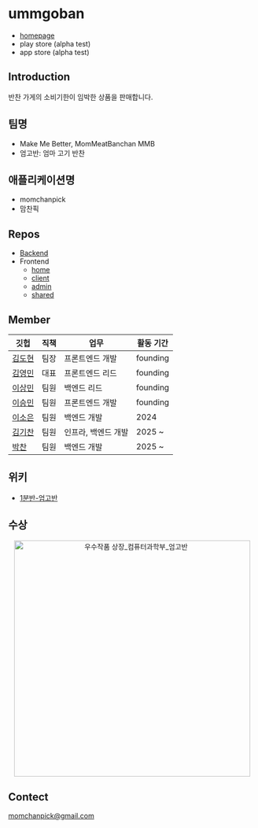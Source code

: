 # ummgoban

- [homepage](https://ummgoban.com)
- play store (alpha test)
- app store (alpha test)

## Introduction

반찬 가게의 소비기한이 임박한 상품을 판매합니다.

## 팀명

- Make Me Better, MomMeatBanchan MMB
- 엄고반: 엄마 고기 반찬

## 애플리케이션명

- momchanpick 
- 맘찬픽 

## Repos

- [Backend](https://github.com/UOS-Capstone/Market-API-Backend)
- Frontend
  - [home](https://github.com/ummgoban/ummgoban)
  - [client](https://github.com/ummgoban/client-app)
  - [admin](https://github.com/ummgoban/admin-client-app)
  - [shared](https://github.com/ummgoban/shared)

## Member

| 깃헙 | 직책 | 업무 | 활동 기간 |
| --- | --- | --- | ------ |
| [김도현](https://github.com/l-lyun) | 팀장 | 프론트엔드 개발 | founding |
| [김영민](https://github.com/99mini) | 대표 | 프론트엔드 리드 | founding |
| [이상민](https://github.com/lsm-del) | 팀원 | 백엔드 리드 | founding |
| [이승민](https://github.com/itslitulinchpin2) | 팀원 | 프론트엔드 개발 | founding |
| [이소은](https://github.com/soeun2537) | 팀원 | 백엔드 개발 | 2024 |
| [김기찬](https://github.com/gichan222) | 팀원 | 인프라, 백엔드 개발 | 2025 ~ |
| [박찬](https://github.com/longrunpc) | 팀원 | 백엔드 개발 | 2025 ~ |

## 위키

- [1분반-엄고반](https://capstone.uos.ac.kr/cdc/index.php/1%EB%B6%84%EB%B0%98-%EC%97%84%EA%B3%A0%EB%B0%98)

## 수상

<div align=center>

<img src="https://github.com/user-attachments/assets/45730f85-7350-417a-9b23-f4e6e576c8c5" width="480" alt="우수작품 상장_컴퓨터과학부_엄고반"/>

</div>

## Contect

[momchanpick@gmail.com](mailto:momchanpick@gmail.com)
